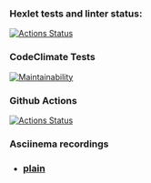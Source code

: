 ### Hexlet tests and linter status:
[![Actions Status](https://github.com/Streinge/php-project-48/actions/workflows/hexlet-check.yml/badge.svg)](https://github.com/Streinge/php-project-48/actions)
### CodeClimate Tests
[![Maintainability](https://api.codeclimate.com/v1/badges/32274ac96ba291b0eb42/maintainability)](https://codeclimate.com/github/Streinge/php-project-48/maintainability)
### Github Actions
[![Actions Status](https://github.com/Streinge/php-project-48/actions/workflows/say-hello.yml/badge.svg)](https://github.com/Streinge/php-project-48/actions)

### Asciinema recordings

* ### [plain](https://asciinema.org/a/kulxZbaygzA8yZQrjOiTMa4Zl)